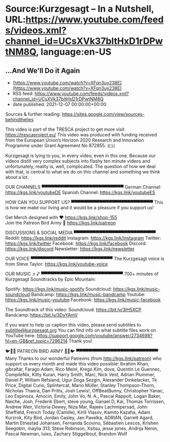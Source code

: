 # Source:Kurzgesagt – In a Nutshell, URL:https://www.youtube.com/feeds/videos.xml?channel_id=UCsXVk37bltHxD1rDPwtNM8Q, language:en-US

## ...And We'll Do it Again
 - [https://www.youtube.com/watch?v=XFqn3uy238E](https://www.youtube.com/watch?v=XFqn3uy238E)
 - RSS feed: https://www.youtube.com/feeds/videos.xml?channel_id=UCsXVk37bltHxD1rDPwtNM8Q
 - date published: 2021-12-07 00:00:00+00:00

Sources & further reading:
https://sites.google.com/view/sources-behindthelies

This video is part of the TRESCA project to get more visit https://trescaproject.eu/
This video was produced with funding received from the European Union’s Horizon 2020 Research and Innovation Programme under Grant Agreement No 872855. 🇪🇺

Kurzgesagt is lying to you, in every video, even in this one. Because our videos distill very complex subjects into flashy ten minute videos and unfortunately, reality is, well, complicated. The question of how we deal with that, is central to what we do on this channel and something we think about a lot.

OUR CHANNELS
▀▀▀▀▀▀▀▀▀▀▀▀▀▀▀▀▀▀▀▀▀▀▀▀▀▀
German Channel: https://kgs.link/youtubeDE 
Spanish Channel: https://kgs.link/youtubeES 


HOW CAN YOU SUPPORT US?
▀▀▀▀▀▀▀▀▀▀▀▀▀▀▀▀▀▀▀▀▀▀▀▀▀▀
This is how we make our living and it would be a pleasure if you support us!

Get Merch designed with ❤ https://kgs.link/shop-155  
Join the Patreon Bird Army 🐧  https://kgs.link/patreon  


DISCUSSIONS & SOCIAL MEDIA
▀▀▀▀▀▀▀▀▀▀▀▀▀▀▀▀▀▀▀▀▀▀▀▀▀▀
Reddit:            https://kgs.link/reddit
Instagram:     https://kgs.link/instagram
Twitter:           https://kgs.link/twitter
Facebook:      https://kgs.link/facebook
Discord:          https://kgs.link/discord
Newsletter:    https://kgs.link/newsletter


OUR VOICE
▀▀▀▀▀▀▀▀▀▀▀▀▀▀▀▀▀▀▀▀▀▀▀▀▀▀
The Kurzgesagt voice is from 
Steve Taylor:  https://kgs.link/youtube-voice


OUR MUSIC ♬♪
▀▀▀▀▀▀▀▀▀▀▀▀▀▀▀▀▀▀▀▀▀▀▀▀▀▀
700+ minutes of Kurzgesagt Soundtracks by Epic Mountain:

Spotify:            https://kgs.link/music-spotify
Soundcloud:   https://kgs.link/music-soundcloud
Bandcamp:     https://kgs.link/music-bandcamp
Youtube:          https://kgs.link/music-youtube
Facebook:       https://kgs.link/music-facebook

The Soundtrack of this video:
Soundcloud: https://bit.ly/3lH5XCP
Bandcamp: https://bit.ly/3DyYAmV

If you want to help us caption this video, please send subtitles to subtitle@kurzgesagt.org
You can find info on what subtitle files work on YouTube here:
https://support.google.com/youtube/answer/2734698?hl=en-GB&ref_topic=7296214
Thank you!

🐦🐧🐤 PATREON BIRD ARMY 🐤🐧🐦
▀▀▀▀▀▀▀▀▀▀▀▀▀▀▀▀▀▀▀▀▀▀▀▀▀▀
Many Thanks to our wonderful Patreons (from http://kgs.link/patreon) who support us every month and made this video possible:
Ibrahim Khan, gibraltar, Farago Adam, Rico Meinl, Krego Kim, dove, Quentin Le Guennec, CompileNix, Kitty Kuran, Harry Smith, Marc, Nick Vest, Adrian Plummer, Daniel P, William Refsland, Ugur Doga Sezgin, Alexander Dinkelacker, Tk Price, Digital Curio, Splintercat, Mario Müller, Stanley Thompson-Thorn, Nicholas Thaera, Dan Pritts, Josh Lewis!, OffBeatBunny, Christopher Yanac, Leo Espinoza, Amocin, Emily, John Vo, N. A., Pascal Rappolt, Logan Baker, Naiche, Josh, Frederik Ebert, steve young, Ganael D, Kai, Thomas Torrissen, Andrew Weir, Victoria Dewey, Niza Mar, Rajeev Lachmipersad, John Sheffield, French Today (Camille), Kirill Vlasov, Kamito Kazaha, Adam Kurzrok, Kity Bird, Jordan Casley, Jan Pavelka, ADRIAN, Garrett Agard, Martin Etnestad Johansen, Fernanda Scovino, Sébastien Lescos, Krishen Seegobin, maylia 313, Steve Robinson, Xsitsu, jesse jones, Andrija Nenin, Pascal Newman, luixo, Zachary Stiggelbout, Brandon Wolf

